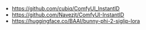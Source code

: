 - https://github.com/cubiq/ComfyUI_InstantID
- https://github.com/Navezjt/ComfyUI-InstantID
- https://huggingface.co/BAAI/bunny-phi-2-siglip-lora